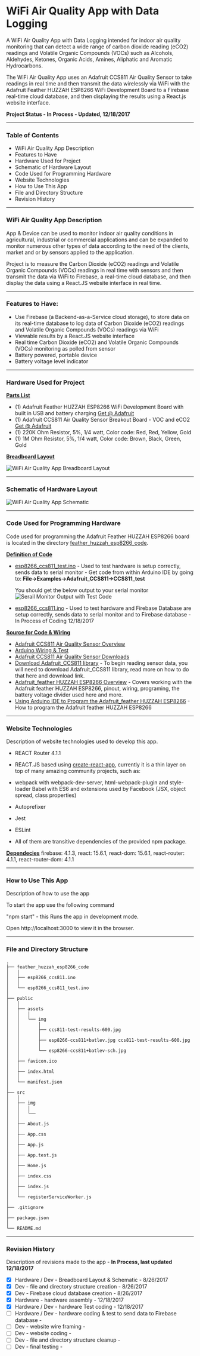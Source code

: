 # WiFi Air Quality App with Data Logging

A WiFi Air Quality App with Data Logging intended for indoor air quality monitoring that can detect a wide range of carbon dioxide reading (eCO2) readings and Volatile Organic Compounds (VOCs) such as Alcohols, Aldehydes, Ketones, Organic Acids, Amines, Aliphatic and Aromatic Hydrocarbons.

The WiFi Air Quality App uses an Adafruit CCS811 Air Quality Sensor to take readings in real time and then transmit the data wirelessly via WiFi with the Adafruit Feather HUZZAH ESP8266 WiFi Development Board to a Firebase real-time cloud database, and then displaying the results using a React.js website interface.


__Project Status - In Process - Updated, 12/18/2017__

----

### Table of Contents

  -  WiFi Air Quality App Description
  -  Features to Have 
  -  Hardware Used for Project
  -  Schematic of Hardware Layout
  -  Code Used for Programming Hardware
  -  Website Technologies 
  -  How to Use This App
  -  File and Directory Structure
  -  Revision History

----

### WiFi Air Quality App Description
App & Device can be used to monitor indoor air quality conditions in agricultural, industrial or commercial applications and can be expanded to monitor numerous other types of data according to the need of the clients, market and or by sensors applied to the application. 

Project is to measure the Carbon Dioxide (eCO2) readings and Volatile Organic Compounds (VOCs) readings in real time with sensors and then transmit the data via WiFi to Firebase, a real-time cloud database, and then display the data using a React.JS website interface in real time.

----

### Features to Have:
- Use Firebase (a Backend-as-a-Service cloud storage), to store data on its real-time database to log data of Carbon Dioxide (eCO2) readings and Volatile Organic Compounds (VOCs) readings via WiFi
- Viewable results by a React.JS website interface
- Real time Carbon Dioxide (eCO2) and Volatile Organic Compounds (VOCs) monitoring as polled from sensor 
- Battery powered, portable device
- Battery voltage level indicator

----

### Hardware Used for Project

__<u>Parts List</u>__

- (1) Adafruit Feather HUZZAH ESP8266 WiFi Development Board with built in USB and battery charging  [Get @ Adafruit](https://www.adafruit.com/product/2821)
- (1) Adafruit CCS811 Air Quality Sensor Breakout Board - VOC and eCO2  [Get @ Adafruit](https://www.adafruit.com/product/3566)
- (1) 220K Ohm Resistor, 5%, 1/4 watt, Color code: Red, Red, Yellow, Gold
- (1) 1M Ohm Resistor, 5%, 1/4 watt, Color code: Brown, Black, Green, Gold
  ​



__<u>Breadboard Layout</u>__

![WiFi Air Quality App Breadboard Layout](public/assets/img/esp8266-ccs811+batlev.jpg) 

----

### Schematic of Hardware Layout

![WiFi Air Quality App Schematic](public/assets/img/esp8266-ccs811+batlev-sch.jpg)

----

### Code Used for Programming Hardware
Code used for programming the Adafruit Feather HUZZAH ESP8266 board is located in the directory  [feather_huzzah_esp8266_code](https://github.com/DKMitt/wifi-react-air-quality/tree/master/feather_huzzah_esp8266_code). 



__<u>Definition of Code</u>__

  * [esp8266_ccs811_test.ino](https://github.com/DKMitt/wifi-react-air-quality/blob/master/feather_huzzah_esp8266_code/esp8266_ccs811_test.ino)  -  Used to test hardware is setup correctly, sends data to serial monitor - Get code from within Arduino IDE by going to: __File->Examples->Adafruit_CCS811->CCS811_test__ 

    You should get the below output to your serial monitor
    ​
    ![Serail Monitor Output with Test Code](public/assets/img/ccs811-test-results-600.jpg)
    ​

  * [esp8266_ccs811.ino](https://github.com/DKMitt/wifi-react-air-quality/blob/master/feather_huzzah_esp8266_code/esp8266_ccs811.ino)  -  Used to test hardware and Firebase Database are setup correctly, sends data to serial monitor and to Firebase database - In Process of Coding 12/18/2017




__<u>Source for Code & Wiring</u>__

- [Adafruit CCS811 Air Quality Sensor Overview](https://learn.adafruit.com/adafruit-ccs811-air-quality-sensor/raspberry-pi-wiring-and-test?view=all)
- [Arduino Wiring & Test](https://learn.adafruit.com/adafruit-ccs811-air-quality-sensor/wiring-and-test)
- [Adafruit CCS811 Air Quality Sensor Downloads](https://learn.adafruit.com/adafruit-ccs811-air-quality-sensor?view=all#downloads)
- [Download Adafruit_CCS811 library](https://learn.adafruit.com/adafruit-ccs811-air-quality-sensor?view=all#download-adafruit-ccs811-library) - To begin reading sensor data, you will need to download Adafruit_CCS811 library, read more on how to do that here and download link.
- [Adafruit_feather HUZZAH ESP8266 Overview](https://learn.adafruit.com/adafruit-feather-huzzah-esp8266/pinouts?view=all#overview) - Covers working with the Adafruit feather HUZZAH ESP8266, pinout, wiring, programing, the battery voltage divider used here and more.
- [Using Arduino IDE to Program the Adafruit_feather HUZZAH ESP8266](https://learn.adafruit.com/adafruit-feather-huzzah-esp8266/pinouts?view=all#using-arduino-ide) - How to program the Adafruit feather HUZZAH ESP8266


----

### Website Technologies

Description of website technologies used to develop this app.

- REACT Router 4.1.1
- REACT.JS based using [create-react-app](https://github.com/facebookincubator/create-react-app), currently it is a thin layer on top of many amazing community projects, such as:

- webpack with webpack-dev-server, html-webpack-plugin and style-loader
  Babel with ES6 and extensions used by Facebook (JSX, object spread, class properties)

- Autoprefixer

- Jest

- ESLint

- All of them are transitive dependencies of the provided npm package.
  ​

__<u>Dependecies</u>__
    firebase: 4.1.3,
    react: 15.6.1,
    react-dom: 15.6.1,
    react-router: 4.1.1,
    react-router-dom: 4.1.1

----


### How to Use This App

Description of how to use the app

To start the app use the following command

  "npm start"   - this Runs the app in development mode.

  Open http://localhost:3000 to view it in the browser.

----


### File and Directory Structure

```
.
├── feather_huzzah_esp8266_code
│   │
│   ├── esp8266_ccs811.ino
│   │
│   └── esp8266_ccs811_test.ino
│ 
├── public
│   │
│   ├── assets
│   │   │
│   │   └── img
│   │       │
│   │       ├── ccs811-test-results-600.jpg
│   │       │
│   │       ├── esp8266-ccs811+batlev.jpg ccs811-test-results-600.jpg
│   │       │
│   │       └── esp8266-ccs811+batlev-sch.jpg
│   │
│   ├── favicon.ico
│   │
│   ├── index.html
│   │
│   └── manifest.json
│
├── src
│   │
│   ├── img
│   │   │
│   │   └── 
│   │
│   ├── About.js
│   │
│   ├── App.css
│   │
│   ├── App.js
│   │
│   ├── App.test.js
│   │
│   ├── Home.js
│   │
│   ├── index.css
│   │
│   ├── index.js
│   │
│   └── registerServiceWorker.js
│ 
├── .gitignore
│
├── package.json
│
└── README.md            
```
----
### Revision History 

Description of revisions made to the app - __In Process, last updated 12/18/2017__

  - [x] Hardware / Dev - Breadboard Layout & Schematic - 8/26/2017  
  - [x] Dev - file and directory structure creation  - 8/26/2017
  - [x] Dev - Firebase cloud database creation - 8/26/2017
  - [x] Hardware - hardware assembly -  12/18/2017
  - [x] Hardware / Dev - hardware Test coding - 12/18/2017
  - [ ] Hardware / Dev - hardware coding & test to send data to Firebase database - 
  - [ ] Dev - website wire framing -
  - [ ] Dev - website coding - 
  - [ ] Dev - file and directory structure cleanup - 
  - [ ] Dev - final testing - 
